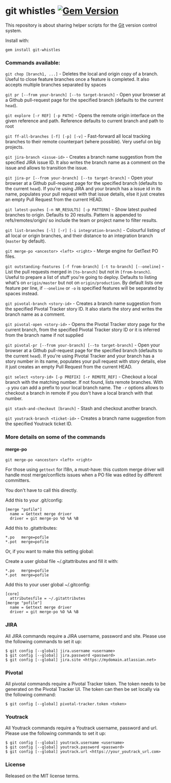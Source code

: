 git whistles [![Gem Version](https://badge.fury.io/rb/git-whistles.png)](http://badge.fury.io/rb/git-whistles)
=====

This repository is about sharing helper scripts for the [Git](http://git-scm.com/) version control system.

Install with:

    gem install git-whistles

### Commands available:

`git chop [branch1, ...]` - Deletes the local and origin copy of a branch. Useful to close feature branches once a feature is completed. It also accepts multiple branches separated by spaces

`git pr [--from your-branch] [--to target-branch]` - Open your browser at a Github pull-request page for the specified branch (defaults to the current `head`).

`git explore [-r REF] [-p PATH]` - Opens the remote origin interface on the given reference and path. Reference defaults to current branch and path to root

`git ff-all-branches [-f] [-p] [-v]` - Fast-forward all local tracking branches to their remote counterpart (where possible). Very useful on big projects.

`git jira-branch <issue-id>` - Creates a branch name suggestion from the specified JIRA issue ID. It also writes the branch name as a comment on the issue and allows to transition the issue.

`git jira-pr [--from your-branch] [--to target-branch]` - Open your browser at a Github pull-request page for the specified branch (defaults to the current `head`). If you're using JIRA and your branch has a issue id in its name, populates your pull request with that issue details, else it just creates an empty Pull Request from the current HEAD.

`git latest-pushes [-n NR_RESULTS] [-p PATTERN]` - Show latest pushed branches to origin. Defaults to 20 results. Pattern is appended to refs/remotes/origin/ so include the team or project name to filter results.

`git list-branches [-l] [-r] [-i integration-branch]` - Colourful listing of all local or origin branches, and their distance to an integration branch (`master` by default).

`git merge-po <ancestor> <left> <right>` - Merge engine for GetText PO files.

`git outstanding-features [-f from-branch] [-t to-branch] [--oneline]` - List the pull requests merged in `[to-branch]` but not in `[from-branch]`. Useful to prepare a list of stuff you're going to deploy. Defaults to listing what's on `origin/master` but not on `origin/production`. By default lists one feature per line, if `--oneline` or `-o` is specified features will be separated by spaces instead.

`git pivotal-branch <story-id>` - Creates a branch name suggestion from the specified Pivotal Tracker story ID. It also starts the story and writes the branch name as a comment.

`git pivotal-open <story-id>` - Opens the Pivotal Tracker story page for the current branch, from the specified Pivotal Tracker story ID or it is inferred from the branch name if not supplied

`git pivotal-pr [--from your-branch] [--to target-branch]` - Open your browser at a Github pull-request page for the specified branch (defaults to the current `head`). If you're using Pivotal Tracker and your branch has a story number in its name, populates your pull request with story details, else it just creates an empty Pull Request from the current HEAD.

`git select <story-id> [-p PREFIX] [-r REMOTE_REF]` - Checkout a local branch with the matching number. If not found, lists remote branches. With `-p` you can add a prefix to your local branch name. The `-r` options allows to checkout a branch in remote if you don't have a local branch with that number.

`git stash-and-checkout [branch]` - Stash and checkout another branch.

`git youtrack-branch <ticket-id>` - Creates a branch name suggestion from the specified Youtrack ticket ID.

### More details on some of the commands

#### merge-po

`git merge-po <ancestor> <left> <right>`

For those using `gettext` for I18n, a must-have: this custom merge driver
will handle most merge/conflicts issues when a PO file was edited by different
committers.

You don't have to call this directly.

Add this to your .git/config:

    [merge "pofile"]
      name = Gettext merge driver
      driver = git merge-po %O %A %B

Add this to .gitattributes:

    *.po   merge=pofile
    *.pot  merge=pofile

Or, if you want to make this setting global:

Create a user global file ~/.gitattributes and fill it with:

    *.po   merge=pofile
    *.pot  merge=pofile

Add this to your user global ~/.gitconfig:

    [core]
      attributesfile = ~/.gitattributes
    [merge "pofile"]
      name = Gettext merge driver
      driver = git merge-po %O %A %B

### JIRA

All JIRA commands require a JIRA username, password and site. Please use the following commands
to set it up:

```
$ git config [--global] jira.username <username>
$ git config [--global] jira.password <password>
$ git config [--global] jira.site <https://mydomain.atlassian.net>
```

### Pivotal

All pivotal commands require a Pivotal Tracker token. The token needs to be generated on
the Pivotal Tracker UI. The token can then be set locally via the following command:

```
$ git config [--global] pivotal-tracker.token <token>
```

### Youtrack

All Youtrack commands require a Youtrack username, password and url. Please use the following commands to set it up:

```
$ git config [--global] youtrack.username <username>
$ git config [--global] youtrack.password <password>
$ git config [--global] youtrack.url <https://your_youtrack_url.com>
```

### License

Released on the MIT license terms.

